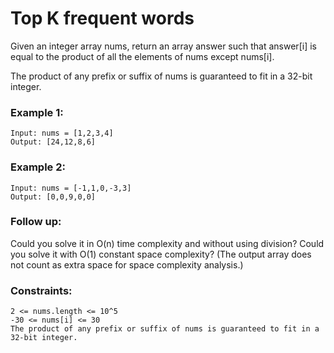 # Top K frequent words

Given an integer array nums, return an array answer such that answer[i] is equal to the product of all the elements of nums except nums[i].

The product of any prefix or suffix of nums is guaranteed to fit in a 32-bit integer.

 
### Example 1:

    Input: nums = [1,2,3,4]
    Output: [24,12,8,6]

### Example 2:

    Input: nums = [-1,1,0,-3,3]
    Output: [0,0,9,0,0]

### Follow up:

Could you solve it in O(n) time complexity and without using division?
Could you solve it with O(1) constant space complexity? (The output array does not count as extra space for space complexity analysis.)

### Constraints:

    2 <= nums.length <= 10^5
    -30 <= nums[i] <= 30
    The product of any prefix or suffix of nums is guaranteed to fit in a 32-bit integer.
